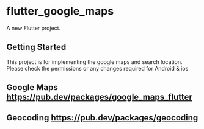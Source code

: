 # flutter_google_maps

A new Flutter project.

## Getting Started

This project is for implementing the google maps and search location.
Please check the permissions or any changes required for Android & ios

## Google Maps https://pub.dev/packages/google_maps_flutter
## Geocoding https://pub.dev/packages/geocoding